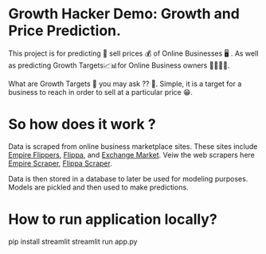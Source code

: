# Growth Hacker Demo: Growth and Price Prediction.

This project is for predicting 🔮 sell prices 💰 of Online Businesses 🖥 . As well as predicting Growth Targets📈📊for Online Business owners 👩‍💻👨‍💻.

What are Growth Targets 🎯 you may ask ?? 🤔. Simple, it is a target for a business to reach in order to sell at a particular price 😁.

# So how does it work ?

Data is scraped from online business marketplace sites. These sites include [Empire Flippers](https://empireflippers.com/), [Flippa](https://flippa.com/), and [Exchange Market](https://exchangemarketplace.com/shops?page=1&sortBy=salePriceHighToLow). Veiw the web scrapers here 
[Empire Scraper](https://github.com/alxanderpierre/My_EmpireProject), [Flippa Scraper](https://github.com/alxanderpierre/My_FlippaProject/tree/master/flippa_/flippa).

Data is then stored in a database to later be used for modeling purposes. Models are pickled and then used to make predictions. 

# How to run application locally?
pip install streamlit
streamlit run app.py 
